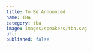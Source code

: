 ```yaml
---
title: To Be Announced
name: TBA
category: tba
image: images/speakers/tba.svg
url:
published: false
---
```


